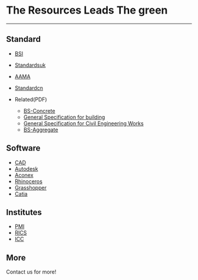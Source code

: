 # The Resources Leads The green
---
## Standard
- [BSI](https://shop.bsigroup.com/)
- [Standardsuk](https://www.standardsuk.com/)
- [AAMA](https://aamanet.org/)
- [Standardcn](http://www.standardcn.com/)

- Related(PDF)
  - [BS-Concrete](http://legacy.ybsitecenter.com/multi-images/uk/legacy/var/ag/13819/105399-Concrete_Complementary_British_Standard.pdf)
  - [General Specification for building](https://www.archsd.gov.hk/media/11230/e79.pdf)
  - [General Specification for Civil Engineering Works](https://www.cedd.gov.hk/eng/publications/standards_handbooks_cost/doc/stan_gs_2006/gs_20006_doc/Section_1_2006Edition_General_15Feb07.pdf)
  - [BS-Aggregate](http://www.c-s-h.ir/wp-content/uploads/2015/10/BS-882.pdf)

## Software
- [CAD](http://www.cadzxw.com/)
- [Autodesk](http://www.autodesk.com)
- [Aconex](https://www.aconex.com/cn)
- [Rhinoceros](https://www.rhino3d.com/)
- [Grasshopper](https://www.grasshopper3d.com/)
- [Catia](https://www.3ds.com/)


## Institutes
- [PMI](https://www.pmi.org/)
- [RICS](http://www.rics.org)
- [ICC](https://iccwbo.org/)


## More
Contact us for more!
